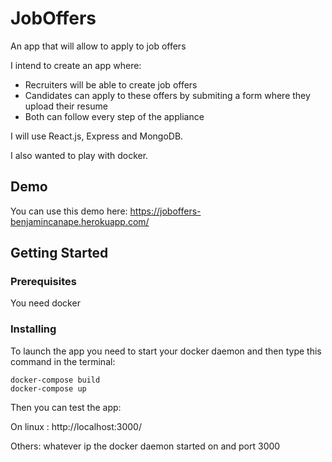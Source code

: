# JobOffers

An app that will allow to apply to job offers

I intend to create an app where:

*   Recruiters will be able to create job offers
*   Candidates can apply to these offers by submiting a form where they upload their resume
*   Both can follow every step of the appliance

I will use React.js, Express and MongoDB.

I also wanted to play with docker.

## Demo

You can use this demo here: https://joboffers-benjamincanape.herokuapp.com/

## Getting Started

### Prerequisites

You need docker

### Installing

To launch the app you need to start your docker daemon and then type this command in the terminal:

```
docker-compose build
docker-compose up
```

Then you can test the app:

On linux : http://localhost:3000/

Others: whatever ip the docker daemon started on and port 3000
